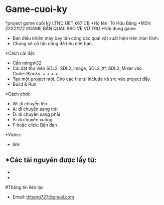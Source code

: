 # Game-cuoi-ky
 *project game cuối kỳ LTNC UET k67 CB
 *Họ tên: Tô Hữu Bằng
 *MSV: 22021172
#GAME BẮN QUÁI: BẢO VỆ VŨ TRỤ
*Nội dung game
- Bạn điều khiển máy bay tấn công các quái vật xuất hiện trên màn hình.
- Chúng sẽ cố tấn công để tiêu diệt bạn.


*Cách cài đặt:
- Cần mingw32
- Cài đặt thư viện SDL2, SDL2_image, SDL2_ttf, SDL2_Mixer vào Code::Blocks.
  +
  +
  +
  +
- Tạo một project mới. Cho các file từ include và src vào project đấy.
- Build & Run

*Cách chơi:
- W: di chuyển lên
- A: di chuyển sang trái
- D: di chuyển sang phải
- S: di chuyển xuống
- F hoặc click: Bắn đạn

*Video:
- link

*Các tài nguyên được lấy từ:
-
-
-

#Thông tin liên lạc
- Email: thbang727@gmail.com
